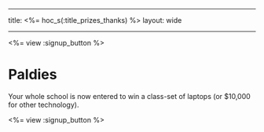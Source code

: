 * * *

title: <%= hoc_s(:title_prizes_thanks) %> layout: wide

* * *

<%= view :signup_button %>

# Paldies

Your whole school is now entered to win a class-set of laptops (or $10,000 for other technology).

<%= view :signup_button %>